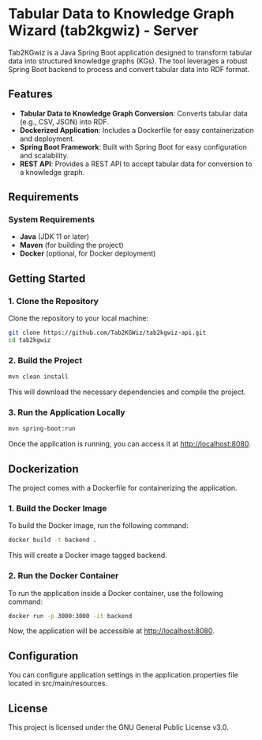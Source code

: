 # Tabular Data to Knowledge Graph Wizard (tab2kgwiz) - Server

Tab2KGwiz is a Java Spring Boot application designed to transform tabular data into structured knowledge graphs (KGs). The tool leverages a robust Spring Boot backend to process and convert tabular data into RDF format.

## Features

- **Tabular Data to Knowledge Graph Conversion**: Converts tabular data (e.g., CSV, JSON) into RDF.
- **Dockerized Application**: Includes a Dockerfile for easy containerization and deployment.
- **Spring Boot Framework**: Built with Spring Boot for easy configuration and scalability.
- **REST API**: Provides a REST API to accept tabular data for conversion to a knowledge graph.

## Requirements

### System Requirements

- **Java** (JDK 11 or later)
- **Maven** (for building the project)
- **Docker** (optional, for Docker deployment)

## Getting Started

### 1. Clone the Repository

Clone the repository to your local machine:

```bash
git clone https://github.com/Tab2KGWiz/tab2kgwiz-api.git
cd tab2kgwiz
```

### 2. Build the Project

```bash
mvn clean install
```

This will download the necessary dependencies and compile the project.

### 3. Run the Application Locally

```bash
mvn spring-boot:run
```

Once the application is running, you can access it at <http://localhost:8080>.

## Dockerization

The project comes with a Dockerfile for containerizing the application.

### 1. Build the Docker Image

To build the Docker image, run the following command:

```bash
docker build -t backend .
```

This will create a Docker image tagged backend.

### 2. Run the Docker Container

To run the application inside a Docker container, use the following command:

```bash
docker run -p 3000:3000 -it backend
```

Now, the application will be accessible at <http://localhost:8080>.

## Configuration

You can configure application settings in the application.properties file located in src/main/resources.

## License

This project is licensed under the GNU General Public License v3.0.
